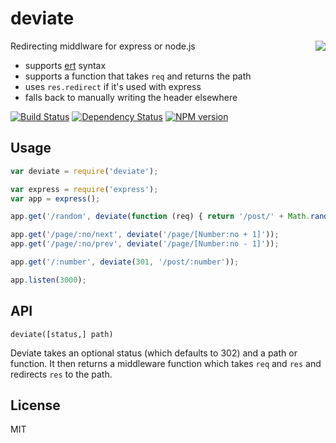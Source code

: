 # deviate
<img src="http://i.imgur.com/g3GNbqw.png" align="right"/>

Redirecting middlware for express or node.js

- supports [ert](https://github.com/ForbesLindesay/ert) syntax
- supports a function that takes `req` and returns the path
- uses `res.redirect` if it's used with express
- falls back to manually writing the header elsewhere

[![Build Status](https://img.shields.io/travis/ForbesLindesay/deviate/master.svg)](https://travis-ci.org/ForbesLindesay/deviate)
[![Dependency Status](https://img.shields.io/david/ForbesLindesay/deviate.svg)](https://david-dm.org/ForbesLindesay/deviate)
[![NPM version](https://img.shields.io/npm/v/deviate.svg)](https://www.npmjs.com/package/deviate)

## Usage

```js
var deviate = require('deviate');

var express = require('express');
var app = express();

app.get('/random', deviate(function (req) { return '/post/' + Math.random(); }));

app.get('/page/:no/next', deviate('/page/[Number:no + 1]'));
app.get('/page/:no/prev', deviate('/page/[Number:no - 1]'));

app.get('/:number', deviate(301, '/post/:number'));

app.listen(3000);
```

## API

`deviate([status,] path)`

Deviate takes an optional status (which defaults to 302) and a path or function.  It then returns a middleware function which takes `req` and `res` and redirects `res` to the path.

## License

MIT
